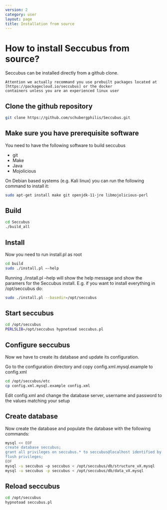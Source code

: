 ```yaml
---
version: 2
category: user
layout: page
title: Installation from source
---
```

# How to install Seccubus from source?

Seccubus can be installed directly from a github clone.

```
Attention we actually recommand you use prebuilt packages located at [https://packagecloud.io/seccubus] or the docker 
containers unless you are an experienced linux user
```

## Clone the github repository

```bash
git clone https://github.com/schubergphilis/Seccubus.git
```

## Make sure you have prerequisite software 

You need to have the following software to build seccubus
* git
* Make
* Java
* Mojolicious

On Debian based systems (e.g. Kali linux) you can run the following command to install it:

```bash
sudo apt-get install make git openjdk-11-jre libmojolicious-perl
```

## Build

```bash
cd Seccubus
./build_all
```

## Install

Now you need to run install.pl as root

```bash
cd build
sudo ./install.pl –-help
```

Running ./install.pl –help will show the help message and show the paramers
for the Seccubus install. E.g. if you want to install everything in /opt/seccubus do:

```bash
sudo ./install.pl --basedir=/opt/seccubus
```

## Start seccubus


```bash
cd /opt/seccubus
PERL5LIB=/opt/seccubus hypnotoad seccubus.pl
```

## Configure seccubus

Now we have to create its database and update its configuration.

Go to the configuration directory and copy config.xml.mysql.example to
config.xml

```bash
cd /opt/seccubus/etc
cp config.xml.mysql.example config.xml
```

Edit config.xml and change the database server, username and password to the
values matching your setup

## Create database

Now create the database and populate the database with the following
commands:

```bash
mysql << EOF
create database seccubus;
grant all privileges on seccubus.* to seccubus@localhost identified by '<password>';
flush privileges;
EOF
mysql -u seccubus –p seccubus < /opt/seccubus/db/structure_vX.mysql
mysql -u seccubus -p seccubus < /opt/seccubus/db/data_vX.mysql
```

## Reload seccubus

```bash
cd /opt/seccubus
hypnotoad seccubus.pl
```
